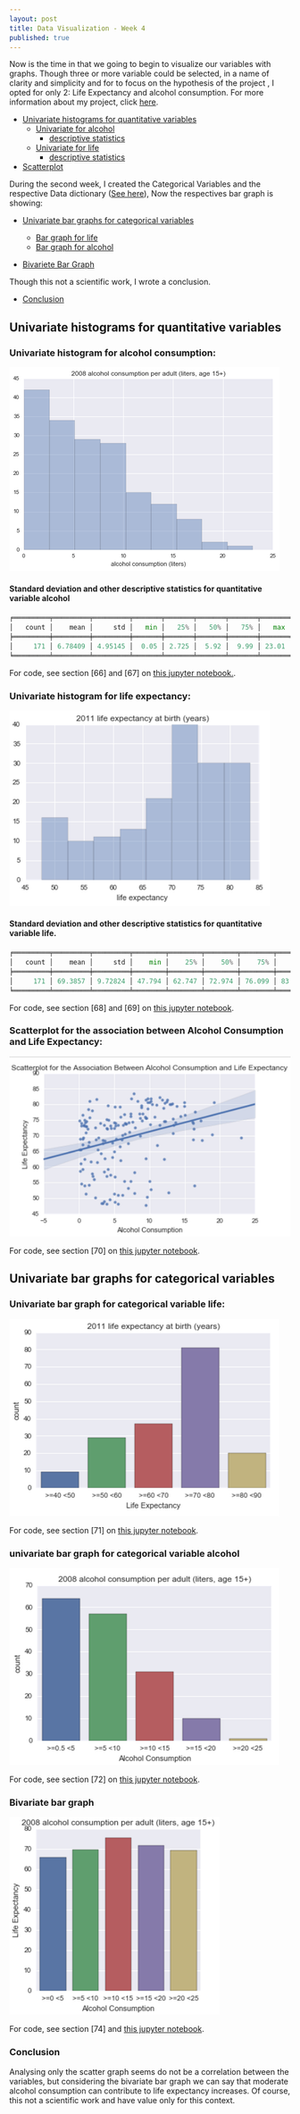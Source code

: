 ```yaml
---
layout: post
title: Data Visualization - Week 4
published: true
---
```


Now is the time in that we going to begin to visualize our variables with graphs.
Though three or more variable could be selected, in a name of clarity and simplicity and for to focus on the hypothesis of the project , I opted for only 2: Life Expectancy and alcohol consumption. For more information about my project, click [here](https://sidon.github.io/data-visualization-week1/).

+ [Univariate histograms for quantitative variables](#univar1)
  + [Univariate for alcohol ](#univar1)
    + [descriptive statistics](#desc1)
  + [Univariate for life](#univar2)
    + [descriptive statistics](#desc2)
+ [Scatterplot ](#scatter1)

During the second week, I created the Categorical Variables and the respective Data dictionary ([See here](https://sidon.github.io/data-visualization-week3/#categorical)), Now the respectives bar graph is showing:

+ [Univariate bar graphs for categorical variables](#barqt)
  + [Bar graph for life](#categ_life)
  + [Bar graph for alcohol](#categ_alcohol)

+ [Bivariete Bar Graph](#bivar)

Though this not a scientific work, I wrote a conclusion.
+ [Conclusion](#conclusion)

## <a name = "histqt"></a>Univariate histograms for quantitative variables

### <a name = "univar1"></a>Univariate histogram for alcohol consumption:

![Alcohol1](/images/unialcohol1.png)

#### <a name = "desc1"></a>Standard deviation and other descriptive statistics for quantitative variable alcohol

```python
╒═════════╤═════════╤═════════╤═══════╤═══════╤═══════╤═══════╤═══════╕
│   count │    mean │     std │   min │   25% │   50% │   75% │   max │
╞═════════╪═════════╪═════════╪═══════╪═══════╪═══════╪═══════╪═══════╡
│     171 │ 6.78409 │ 4.95145 │  0.05 │ 2.725 │  5.92 │  9.99 │ 23.01 │
╘═════════╧═════════╧═════════╧═══════╧═══════╧═══════╧═══════╧═══════╛
```
For code, see section [66] and [67] on [this jupyter notebook.](https://github.com/Sidon/Sidon.github.io/blob/master/_posts/submitw4.ipynb).

### <a name = "univar2"></a>Univariate histogram for life expectancy:
![Life1](/images/unilife1.png)

#### <a name = "desc2"></a>Standard deviation and other descriptive statistics for quantitative variable life.

```python
╒═════════╤═════════╤═════════╤════════╤════════╤════════╤════════╤════════╕
│   count │    mean │     std │    min │    25% │    50% │    75% │    max │
╞═════════╪═════════╪═════════╪════════╪════════╪════════╪════════╪════════╡
│     171 │ 69.3857 │ 9.72824 │ 47.794 │ 62.747 │ 72.974 │ 76.099 │ 83.394 │
╘═════════╧═════════╧═════════╧════════╧════════╧════════╧════════╧════════╛
```
For code, see section [68] and [69] on [this jupyter notebook](https://github.com/Sidon/Sidon.github.io/blob/master/_posts/submitw4.ipynb).

### <a name = "scatter1"></a>Scatterplot for the association between Alcohol Consumption and Life Expectancy:
![Scatter1](/images/scatter1.png)

For code, see section [70] on [this jupyter notebook](https://github.com/Sidon/Sidon.github.io/blob/master/_posts/submitw4.ipynb).

## <a name = "barqt"></a>Univariate bar graphs for categorical variables

### <a name = "categ_life"></a>Univariate bar graph for categorical variable life:

![Categ1](/images/unicateg_life.png)

For code, see section [71] on [this jupyter notebook](https://github.com/Sidon/Sidon.github.io/blob/master/_posts/submitw4.ipynb).

### <a name = "categ_alcohol"></a>univariate bar graph for categorical variable alcohol

![Categ2](/images/unicateg_alcohol.png)

For code, see section [72] on [this jupyter notebook](https://github.com/Sidon/Sidon.github.io/blob/master/_posts/submitw4.ipynb).


### <a name = "bivar"></a>Bivariate bar graph

![Bivar1](/images/bivar.png)

For code, see section [74] and [this jupyter notebook](https://github.com/Sidon/Sidon.github.io/blob/master/_posts/submitw4.ipynb).

### <a name = "conclusion"></a>Conclusion
Analysing only the scatter graph seems do not be a correlation between the variables, but considering the bivariate bar graph we can say that moderate alcohol consumption can contribute to life expectancy increases.
Of course, this not a scientific work and have value only for this context.
